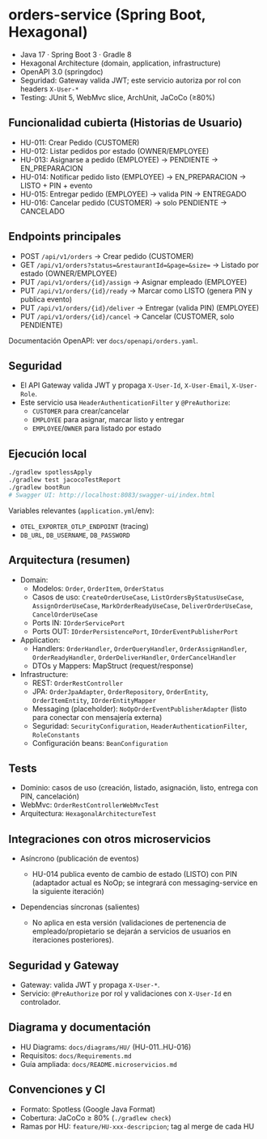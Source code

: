 # orders-service (Spring Boot, Hexagonal)

-   Java 17 · Spring Boot 3 · Gradle 8
-   Hexagonal Architecture (domain, application, infrastructure)
-   OpenAPI 3.0 (springdoc)
-   Seguridad: Gateway valida JWT; este servicio autoriza por rol con headers `X-User-*`
-   Testing: JUnit 5, WebMvc slice, ArchUnit, JaCoCo (≥80%)

## Funcionalidad cubierta (Historias de Usuario)

-   HU-011: Crear Pedido (CUSTOMER)
-   HU-012: Listar pedidos por estado (OWNER/EMPLOYEE)
-   HU-013: Asignarse a pedido (EMPLOYEE) → PENDIENTE → EN_PREPARACION
-   HU-014: Notificar pedido listo (EMPLOYEE) → EN_PREPARACION → LISTO + PIN + evento
-   HU-015: Entregar pedido (EMPLOYEE) → valida PIN → ENTREGADO
-   HU-016: Cancelar pedido (CUSTOMER) → solo PENDIENTE → CANCELADO

## Endpoints principales

-   POST `/api/v1/orders` → Crear pedido (CUSTOMER)
-   GET `/api/v1/orders?status=&restaurantId=&page=&size=` → Listado por estado (OWNER/EMPLOYEE)
-   PUT `/api/v1/orders/{id}/assign` → Asignar empleado (EMPLOYEE)
-   PUT `/api/v1/orders/{id}/ready` → Marcar como LISTO (genera PIN y publica evento)
-   PUT `/api/v1/orders/{id}/deliver` → Entregar (valida PIN) (EMPLOYEE)
-   PUT `/api/v1/orders/{id}/cancel` → Cancelar (CUSTOMER, solo PENDIENTE)

Documentación OpenAPI: ver `docs/openapi/orders.yaml`.

## Seguridad

-   El API Gateway valida JWT y propaga `X-User-Id`, `X-User-Email`, `X-User-Role`.
-   Este servicio usa `HeaderAuthenticationFilter` y `@PreAuthorize`:
    -   `CUSTOMER` para crear/cancelar
    -   `EMPLOYEE` para asignar, marcar listo y entregar
    -   `EMPLOYEE`/`OWNER` para listado por estado

## Ejecución local

```bash
./gradlew spotlessApply
./gradlew test jacocoTestReport
./gradlew bootRun
# Swagger UI: http://localhost:8083/swagger-ui/index.html
```

Variables relevantes (`application.yml`/env):

-   `OTEL_EXPORTER_OTLP_ENDPOINT` (tracing)
-   `DB_URL`, `DB_USERNAME`, `DB_PASSWORD`

## Arquitectura (resumen)

-   Domain:
    -   Modelos: `Order`, `OrderItem`, `OrderStatus`
    -   Casos de uso: `CreateOrderUseCase`, `ListOrdersByStatusUseCase`, `AssignOrderUseCase`, `MarkOrderReadyUseCase`, `DeliverOrderUseCase`, `CancelOrderUseCase`
    -   Ports IN: `IOrderServicePort`
    -   Ports OUT: `IOrderPersistencePort`, `IOrderEventPublisherPort`
-   Application:
    -   Handlers: `OrderHandler`, `OrderQueryHandler`, `OrderAssignHandler`, `OrderReadyHandler`, `OrderDeliverHandler`, `OrderCancelHandler`
    -   DTOs y Mappers: MapStruct (request/response)
-   Infrastructure:
    -   REST: `OrderRestController`
    -   JPA: `OrderJpaAdapter`, `OrderRepository`, `OrderEntity`, `OrderItemEntity`, `IOrderEntityMapper`
    -   Messaging (placeholder): `NoOpOrderEventPublisherAdapter` (listo para conectar con mensajería externa)
    -   Seguridad: `SecurityConfiguration`, `HeaderAuthenticationFilter`, `RoleConstants`
    -   Configuración beans: `BeanConfiguration`

## Tests

-   Dominio: casos de uso (creación, listado, asignación, listo, entrega con PIN, cancelación)
-   WebMvc: `OrderRestControllerWebMvcTest`
-   Arquitectura: `HexagonalArchitectureTest`

## Integraciones con otros microservicios

-   Asíncrono (publicación de eventos)

    -   HU-014 publica evento de cambio de estado (LISTO) con PIN (adaptador actual es NoOp; se integrará con messaging-service en la siguiente iteración)

-   Dependencias síncronas (salientes)
    -   No aplica en esta versión (validaciones de pertenencia de empleado/propietario se dejarán a servicios de usuarios en iteraciones posteriores).

## Seguridad y Gateway

-   Gateway: valida JWT y propaga `X-User-*`.
-   Servicio: `@PreAuthorize` por rol y validaciones con `X-User-Id` en controlador.

## Diagrama y documentación

-   HU Diagrams: `docs/diagrams/HU/` (HU-011..HU-016)
-   Requisitos: `docs/Requirements.md`
-   Guía ampliada: `docs/README.microservicios.md`

## Convenciones y CI

-   Formato: Spotless (Google Java Format)
-   Cobertura: JaCoCo ≥ 80% (`./gradlew check`)
-   Ramas por HU: `feature/HU-xxx-descripcion`; tag al merge de cada HU
